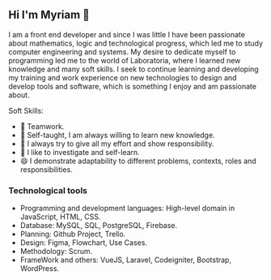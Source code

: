 ## Hi I'm Myriam 👋

I am a front end developer and since I was little I have been passionate about mathematics, logic and technological progress, which led me to study computer engineering and systems. My desire to dedicate myself to programming led me to the world of Laboratoria, where I learned new knowledge and many soft skills. I seek to continue learning and developing my training and work experience on new technologies to design and develop tools and software, which is something I enjoy and am passionate about.

Soft Skills:
- 👯 Teamwork.
- 🌱 Self-taught, I am always willing to learn new knowledge.
- 🔭 I always try to give all my effort and show responsibility.
- 💬 I like to investigate and self-learn.
- 😄 I demonstrate adaptability to different problems, contexts, roles and responsibilities.

###  Technological tools

- Programming and development languages: High-level domain in JavaScript, HTML, CSS.
- Database: MySQL, SQL, PostgreSQL, Firebase.
- Planning: Github Project, Trello.
- Design: Figma, Flowchart, Use Cases.
- Methodology: Scrum.
- FrameWork and others: VueJS, Laravel, Codeigniter, Bootstrap, WordPress.
<!--
**Myriam555/Myriam555** is a ✨ _special_ ✨ repository because its `README.md` (this file) appears on your GitHub profile.

Here are some ideas to get you started:

- 🔭 I’m currently working on ...
- 🌱 I’m currently learning ...
- 👯 I’m looking to collaborate on ...
- 🤔 I’m looking for help with ...
- 💬 Ask me about ...
- 📫 How to reach me: ...
- 😄 Pronouns: ...
- ⚡ Fun fact: ...
-->
